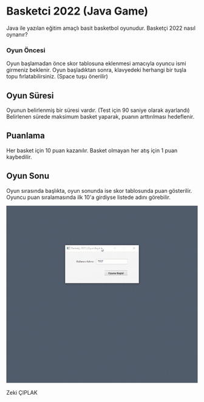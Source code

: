 # Basketci 2022 (Java Game)
Java ile yazılan eğitim amaçlı basit basketbol oyunudur. 
Basketçi 2022 nasıl oynanır?
 
###  Oyun Öncesi
Oyun başlamadan önce skor tablosuna eklenmesi amacıyla oyuncu ismi girmeniz beklenir.
Oyun başladıktan sonra, klavyedeki herhangi bir tuşla topu fırlatabilirsiniz. (Space tuşu önerilir)

## Oyun Süresi
Oyunun belirlenmiş bir süresi vardır. (Test için 90 saniye olarak ayarlandı)
Belirlenen sürede maksimum basket yaparak, puanın arttırılması hedeflenir.

## Puanlama
Her basket için 10 puan kazanılır.
Basket olmayan her atış için 1 puan kaybedilir.

## Oyun Sonu
Oyun sırasında başlıkta, oyun sonunda ise skor tablosunda puan gösterilir.
Oyuncu puan sıralamasında ilk 10'a girdiyse listede adını görebilir.


![Basketçi 2022 - Java Game](https://github.com/zkcplk/Basketci-2022/blob/main/basketci_java_game.gif?raw=true)

Zeki ÇIPLAK
